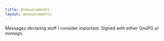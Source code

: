 ```yaml
---
title: Announcements
layout: announcements
---
```


Messages declaring stuff I consider important. Signed with either GnuPG or
minisign.

